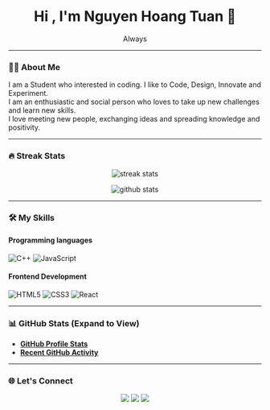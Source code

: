 <h1 align="center">Hi , I'm Nguyen Hoang Tuan 👋</h1>
<p align="center">Always</p>

---

### 👨‍💻 About Me
I am a Student who interested in coding. I like to Code, Design, Innovate and Experiment.  
I am an enthusiastic and social person who loves to take up new challenges and learn new skills.  
I love meeting new people, exchanging ideas and spreading knowledge and positivity.

---

### 🔥 Streak Stats
<p align="center">
  <img src="https://github-readme-streak-stats.herokuapp.com?user=tunlonely&theme=dark&hide_border=true" alt="streak stats" />
</p>

<p align="center">
  <img src="https://github-readme-stats.vercel.app/api?username=tunlonely&show_icons=true&theme=dark&hide_border=true" alt="github stats"/>
</p>

---

### 🛠 My Skills  

#### **Programming languages**
![C++](https://img.shields.io/badge/C++-00599C?style=for-the-badge&logo=c%2B%2B&logoColor=white)
![JavaScript](https://img.shields.io/badge/JavaScript-323330?style=for-the-badge&logo=javascript&logoColor=F7DF1E)

#### **Frontend Development**
![HTML5](https://img.shields.io/badge/HTML5-E34F26?style=for-the-badge&logo=html5&logoColor=white)
![CSS3](https://img.shields.io/badge/CSS3-1572B6?style=for-the-badge&logo=css3&logoColor=white)
![React](https://img.shields.io/badge/React-20232A?style=for-the-badge&logo=react&logoColor=61DAFB)

---

### 📊 GitHub Stats (Expand to View)
- [**GitHub Profile Stats**](https://github-readme-stats.vercel.app/api?username=tunlonely&show_icons=true&theme=dark)
- [**Recent GitHub Activity**](https://github-readme-streak-stats.herokuapp.com?user=tunlonely&theme=dark)

---

### 🌐 Let's Connect
<p align="center">
  <a href="https://www.facebook.com/nguyen.tuan.995073"><img src="https://img.shields.io/badge/Facebook-1877F2?style=for-the-badge&logo=facebook&logoColor=white"/></a>
  <a href="https://www.instagram.com/tunlonely"><img src="https://img.shields.io/badge/Instagram-E4405F?style=for-the-badge&logo=instagram&logoColor=white"/></a>
  <a href="tunlonely4019@gmail.com"><img src="https://img.shields.io/badge/Email-D14836?style=for-the-badge&logo=gmail&logoColor=white"/></a>
</p>
